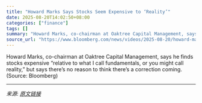 ```yaml
---
title: "Howard Marks Says Stocks Seem Expensive to ‘Reality’"
date: 2025-08-20T14:02:50+08:00
categories: ["finance"]
tags: []
summary: "Howard Marks, co-chairman at Oaktree Capital Management, says he finds stocks expensive “relative to what I call fundamentals, or you might call reality,” but says there’s no reason to think there’s a"
source_url: "https://www.bloomberg.com/news/videos/2025-08-20/howard-marks-says-stocks-seem-expensive-to-reality-video"
---
```


Howard Marks, co-chairman at Oaktree Capital Management, says he finds stocks expensive “relative to what I call fundamentals, or you might call reality,” but says there’s no reason to think there’s a correction coming. (Source: Bloomberg)

---

*来源: [原文链接](https://www.bloomberg.com/news/videos/2025-08-20/howard-marks-says-stocks-seem-expensive-to-reality-video)*
